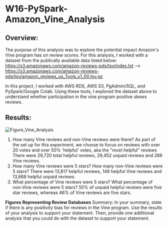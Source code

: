 # W16-PySpark-Amazon_Vine_Analysis

## Overview:
The purpose of this analysis was to explore the potential impact Amazon's Vine program has on review scores. For this analysis, I worked with a dataset from the publically available data listed below:
https://s3.amazonaws.com/amazon-reviews-pds/tsv/index.txt --> https://s3.amazonaws.com/amazon-reviews-pds/tsv/amazon_reviews_us_Tools_v1_00.tsv.gz

In this project, I worked with AWS RDS, AWS S3, PgAdmin/SQL, and PySpark/Google Colab. Using these tools, I explored the dataset above to understand whether participation in the vine program positive skews reviews.

## Results: 
![Figure_Vine_Analysis](https://user-images.githubusercontent.com/81983110/128654116-001ad3a5-a53a-48b8-95ed-af6d33f41df4.png)

1. How many Vine reviews and non-Vine reviews were there? As part of the set up for this experiment, we choose to focus on reviews with over 20 votes and over 50% 'helpful' votes, aka the "most helpful" reviews There were 29,720 total helpful reviews, 29,452 unpaid reviews and 268 Vine reviews. 
2. How many Vine reviews were 5 stars? How many non-Vine reviews were 5 stars?  There were 13,817 helpful reviews, 149 helpful Vine reviews and 13,668 helpful unpaid reviews. 
3. What percentage of Vine reviews were 5 stars? What percentage of non-Vine reviews were 5 stars? 55% of unpaid helpful reviews were five star reviews, whereas 46% of Vine reviews are five stars. 

**Figures Representing Review Databases**
Summary: In your summary, state if there is any positivity bias for reviews in the Vine program. Use the results of your analysis to support your statement. Then, provide one additional analysis that you could do with the dataset to support your statement.
